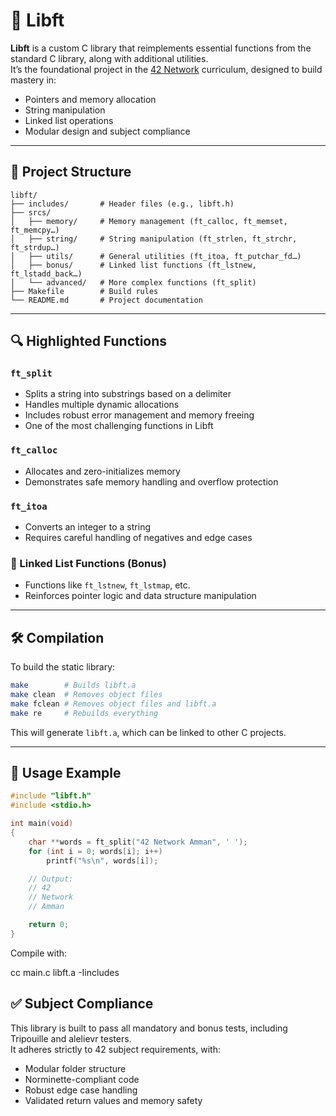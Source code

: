 # 🧠 Libft

**Libft** is a custom C library that reimplements essential functions from the standard C library, along with additional utilities.  
It’s the foundational project in the [42 Network](https://42.fr/en/homepage/) curriculum, designed to build mastery in:

- Pointers and memory allocation  
- String manipulation  
- Linked list operations  
- Modular design and subject compliance  

---

## 📁 Project Structure

```
libft/
├── includes/       # Header files (e.g., libft.h)
├── srcs/
│   ├── memory/     # Memory management (ft_calloc, ft_memset, ft_memcpy…)
│   ├── string/     # String manipulation (ft_strlen, ft_strchr, ft_strdup…)
│   ├── utils/      # General utilities (ft_itoa, ft_putchar_fd…)
│   ├── bonus/      # Linked list functions (ft_lstnew, ft_lstadd_back…)
│   └── advanced/   # More complex functions (ft_split)
├── Makefile        # Build rules
└── README.md       # Project documentation
```

---

## 🔍 Highlighted Functions

### `ft_split`
- Splits a string into substrings based on a delimiter  
- Handles multiple dynamic allocations  
- Includes robust error management and memory freeing  
- One of the most challenging functions in Libft

### `ft_calloc`
- Allocates and zero-initializes memory  
- Demonstrates safe memory handling and overflow protection

### `ft_itoa`
- Converts an integer to a string  
- Requires careful handling of negatives and edge cases

### 🧩 Linked List Functions (Bonus)
- Functions like `ft_lstnew`, `ft_lstmap`, etc.  
- Reinforces pointer logic and data structure manipulation

---

## 🛠️ Compilation

To build the static library:

```bash
make        # Builds libft.a
make clean  # Removes object files
make fclean # Removes object files and libft.a
make re     # Rebuilds everything
```

This will generate `libft.a`, which can be linked to other C projects.

---

## 🚀 Usage Example

```c
#include "libft.h"
#include <stdio.h>

int main(void)
{
    char **words = ft_split("42 Network Amman", ' ');
    for (int i = 0; words[i]; i++)
        printf("%s\n", words[i]);

    // Output:
    // 42
    // Network
    // Amman

    return 0;
}
```

Compile with:

cc main.c libft.a -Iincludes


## ✅ Subject Compliance

This library is built to pass all mandatory and bonus tests, including Tripouille and alelievr testers.  
It adheres strictly to 42 subject requirements, with:

- Modular folder structure  
- Norminette-compliant code  
- Robust edge case handling  
- Validated return values and memory safety  

